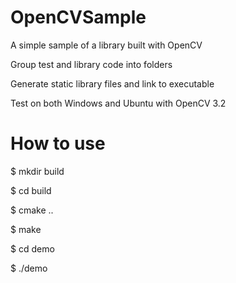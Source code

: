 # OpenCVSample
A simple sample of a library built with OpenCV

Group test and library code into folders

Generate static library files and link to executable

Test on both Windows and Ubuntu with OpenCV 3.2

# How to use
$ mkdir build 

$ cd build 

$ cmake .. 

$ make 

$ cd demo 

$ ./demo 

